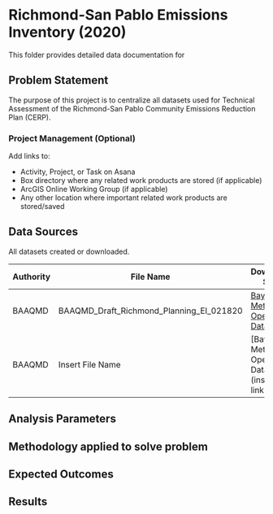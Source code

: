 # Richmond-San Pablo Emissions Inventory (2020)

This folder provides detailed data documentation for 

## Problem Statement

The purpose of this project is to centralize all datasets used for Technical Assessment of the Richmond-San Pablo Community Emissions Reduction Plan (CERP). 

### Project Management (Optional)

Add links to:
- Activity, Project, or Task on Asana 
- Box directory where any related work products are stored (if applicable) 
- ArcGIS Online Working Group (if applicable) 
- Any other location where important related work products are stored/saved 

## Data Sources

All datasets created or downloaded.


| __Authority__ | __File Name__ | __Download Site__ | __Source Date__ |
|-------------|------------|------------|------------|
| BAAQMD         | BAAQMD_Draft_Richmond_Planning_EI_021820 | [Bay Area Metro Open Data](http://opendata.mtc.ca.gov/)    | MM/DD/YYYY    |
| BAAQMD         | Insert File Name | [Bay Area Metro Open Data](insert link)     | MM/DD/YYYY     |


## Analysis Parameters


## Methodology applied to solve problem


## Expected Outcomes


## Results


